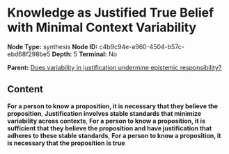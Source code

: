 # Knowledge as Justified True Belief with Minimal Context Variability

**Node Type:** synthesis
**Node ID:** c4b9c94e-a960-4504-b57c-ebd68f298be5
**Depth:** 5
**Terminal:** No

**Parent:** [Does variability in justification undermine epistemic responsibility?](does-variability-in-justification-undermine-epistemic-responsibility-antithesis-b370ee69-aefc-4385-86a6-f26032745e04.md)

## Content

**For a person to know a proposition, it is necessary that they believe the proposition**, **Justification involves stable standards that minimize variability across contexts**, **For a person to know a proposition, it is sufficient that they believe the proposition and have justification that adheres to these stable standards**, **For a person to know a proposition, it is necessary that the proposition is true**

